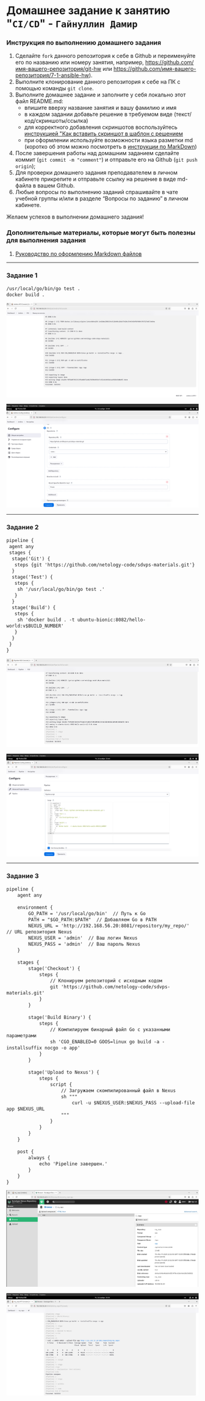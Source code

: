 # Домашнее задание к занятию "`CI/CD`" - `Гайнуллин Дамир`


### Инструкция по выполнению домашнего задания

   1. Сделайте `fork` данного репозитория к себе в Github и переименуйте его по названию или номеру занятия, например, https://github.com/имя-вашего-репозитория/git-hw или  https://github.com/имя-вашего-репозитория/7-1-ansible-hw).
   2. Выполните клонирование данного репозитория к себе на ПК с помощью команды `git clone`.
   3. Выполните домашнее задание и заполните у себя локально этот файл README.md:
      - впишите вверху название занятия и вашу фамилию и имя
      - в каждом задании добавьте решение в требуемом виде (текст/код/скриншоты/ссылка)
      - для корректного добавления скриншотов воспользуйтесь [инструкцией "Как вставить скриншот в шаблон с решением](https://github.com/netology-code/sys-pattern-homework/blob/main/screen-instruction.md)
      - при оформлении используйте возможности языка разметки md (коротко об этом можно посмотреть в [инструкции  по MarkDown](https://github.com/netology-code/sys-pattern-homework/blob/main/md-instruction.md))
   4. После завершения работы над домашним заданием сделайте коммит (`git commit -m "comment"`) и отправьте его на Github (`git push origin`);
   5. Для проверки домашнего задания преподавателем в личном кабинете прикрепите и отправьте ссылку на решение в виде md-файла в вашем Github.
   6. Любые вопросы по выполнению заданий спрашивайте в чате учебной группы и/или в разделе “Вопросы по заданию” в личном кабинете.
   
Желаем успехов в выполнении домашнего задания!
   
### Дополнительные материалы, которые могут быть полезны для выполнения задания

1. [Руководство по оформлению Markdown файлов](https://gist.github.com/Jekins/2bf2d0638163f1294637#Code)

---

### Задание 1

```
/usr/local/go/bin/go test .
docker build .
```


![скриншот 1](https://github.com/Reqroot-pro/homework/blob/main/hw8.2/img/1.png)


![скриншот 2](https://github.com/Reqroot-pro/homework/blob/main/hw8.2/img/2.png)


---

### Задание 2
 

```
pipeline {
 agent any
 stages {
  stage('Git') {
   steps {git 'https://github.com/netology-code/sdvps-materials.git'}
  }
  stage('Test') {
   steps {
    sh '/usr/local/go/bin/go test .'
   }
  }
  stage('Build') {
   steps {
    sh 'docker build . -t ubuntu-bionic:8082/hello-world:v$BUILD_NUMBER'
   }
  }
 }
}
```

![скриншот 3](https://github.com/Reqroot-pro/homework/blob/main/hw8.2/img/3.png)

![скриншот 4](https://github.com/Reqroot-pro/homework/blob/main/hw8.2/img/4.png)


---

### Задание 3 

```
pipeline {
    agent any

    environment {
        GO_PATH = '/usr/local/go/bin'  // Путь к Go
        PATH = "$GO_PATH:$PATH"  // Добавляем Go в PATH
        NEXUS_URL = 'http://192.168.56.20:8081/repository/my_repo/'  // URL репозитория Nexus
        NEXUS_USER = 'admin'  // Ваш логин Nexus
        NEXUS_PASS = 'admin'  // Ваш пароль Nexus
    }

    stages {
        stage('Checkout') {
            steps {
                // Клонируем репозиторий с исходным кодом
                git 'https://github.com/netology-code/sdvps-materials.git'
            }
        }

        stage('Build Binary') {
            steps {
                // Компилируем бинарный файл Go с указанными параметрами
                sh 'CGO_ENABLED=0 GOOS=linux go build -a -installsuffix nocgo -o app'
            }
        }

        stage('Upload to Nexus') {
            steps {
                script {
                    // Загружаем скомпилированный файл в Nexus
                    sh """
                        curl -u $NEXUS_USER:$NEXUS_PASS --upload-file app $NEXUS_URL
                    """
                }
            }
        }
    }

    post {
        always {
            echo 'Pipeline завершен.'
        }
    }
}

```

![скриншот 1](https://github.com/Reqroot-pro/homework/blob/main/hw8.2/img/5.png)


![скриншот 2](https://github.com/Reqroot-pro/homework/blob/main/hw8.2/img/6.png)

